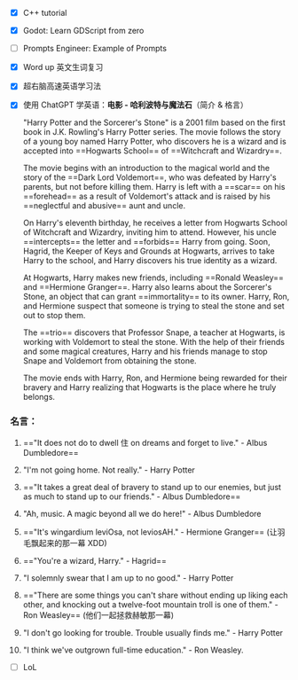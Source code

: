 - [x] C++ tutorial
- [x] Godot: Learn GDScript from zero
- [ ] Prompts Engineer: Example of Prompts
- [x] Word up 英文生词复习
- [x] 超右脑高速英语学习法
- [x] 使用 ChatGPT 学英语：**电影 - 哈利波特与魔法石**（简介 & 格言）

	"Harry Potter and the Sorcerer's Stone" is a 2001 film based on the first book in J.K. Rowling's Harry Potter series. The movie follows the story of a young boy named Harry Potter, who discovers he is a wizard and is accepted into ==Hogwarts School== of ==Witchcraft and Wizardry==.

	The movie begins with an introduction to the magical world and the story of the ==Dark Lord Voldemort==, who was defeated by Harry's parents, but not before killing them. Harry is left with a ==scar== on his ==forehead== as a result of Voldemort's attack and is raised by his ==neglectful and abusive== aunt and uncle.

	On Harry's eleventh birthday, he receives a letter from Hogwarts School of Witchcraft and Wizardry, inviting him to attend. However, his uncle ==intercepts== the letter and ==forbids== Harry from going. Soon, Hagrid, the Keeper of Keys and Grounds at Hogwarts, arrives to take Harry to the school, and Harry discovers his true identity as a wizard.

	At Hogwarts, Harry makes new friends, including ==Ronald Weasley== and ==Hermione Granger==. Harry also learns about the Sorcerer's Stone, an object that can grant ==immortality== to its owner. Harry, Ron, and Hermione suspect that someone is trying to steal the stone and set out to stop them.

	The ==trio== discovers that Professor Snape, a teacher at Hogwarts, is working with Voldemort to steal the stone. With the help of their friends and some magical creatures, Harry and his friends manage to stop Snape and Voldemort from obtaining the stone.
	
	The movie ends with Harry, Ron, and Hermione being rewarded for their bravery and Harry realizing that Hogwarts is the place where he truly belongs.

### 名言：
 
1. =="It does not do to dwell 住 on dreams and forget to live." - Albus Dumbledore==

2. "I'm not going home. Not really." - Harry Potter

3. =="It takes a great deal of bravery to stand up to our enemies, but just as much to stand up to our friends." - Albus Dumbledore==

4. "Ah, music. A magic beyond all we do here!" - Albus Dumbledore

5. =="It's wingardium leviOsa, not leviosAH." - Hermione Granger== (让羽毛飘起来的那一幕 XDD)

6. =="You're a wizard, Harry." - Hagrid==

7. "I solemnly swear that I am up to no good." - Harry Potter

8. =="There are some things you can't share without ending up liking each other, and knocking out a twelve-foot mountain troll is one of them." - Ron Weasley== (他们一起拯救赫敏那一幕)

9. "I don't go looking for trouble. Trouble usually finds me." - Harry Potter

10. "I think we've outgrown full-time education." - Ron Weasley.

- [ ] LoL
